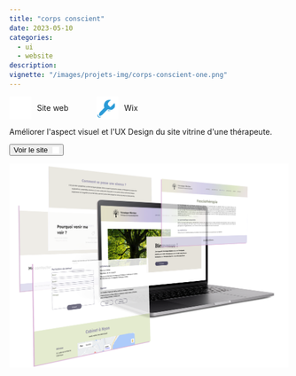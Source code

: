 ```yaml
---
title: "corps conscient"
date: 2023-05-10
categories:
  - ui
  - website
description: 
vignette: "/images/projets-img/corps-conscient-one.png"
---
```

<div style="display: flex; align-items: center;">
  <div style="display: flex; align-items: center; margin-right: 10%;">
    <img src="/images/icon-categorie.png" alt="icon-categorie" width="40" style="margin-right: 10px;">
    Site web   
  </div>
  <div style="display: flex; align-items: center;">
    <img src="/images/icon-outil.png" alt="icon-categorie" width="40" style="margin-right: 10px;">
    Wix
  </div>
</div>

Améliorer l'aspect visuel et l'UX Design du site vitrine d'une thérapeute.

<button class="categorie-filtre" onclick="window.open('https://www.corps-conscient.ch/', '_blank');">
Voir le site  <img src="/images/arrow_up_right_icon.png" alt="Nouvel onglet" style="width: 12px; height: auto; vertical-align: middle; padding-left: 5px; margin-top: -5%; margin-bottom: -5%;">
</button>

![CorpsConscient_Mockup](/images/projets-img/corps-conscient.png)